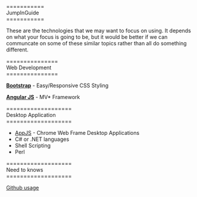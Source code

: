 <html>

<head></head>
    
<body>
===========</br>
JumpInGuide</br>
===========</br>

<p></p>

These are the technologies that we may want to focus on using.
It depends on what your focus is going to be, but it would be better if we can communcate on some of these similar topics rather than all do something different.

<p></p>

===============</br>
Web Development</br>
===============</br>

<p></p>

<b><a href="http://getbootstrap.com/">Bootstrap</a></b> - Easy/Responsive CSS Styling
</br>

<b><a href="https://angularjs.org/">Angular JS</a></b> - MV* Framework
</br>

<p></p>

===================</br>
Desktop Application</br>
===================</br>

<p></p>

<ul>
    <li><a href="https://github.com/appjs/appjs/wiki">AppJS</a></b> - Chrome Web Frame Desktop Applications</br></li>
    <li>C# or .NET languages</li>
    <li>Shell Scripting</li>
    <li>Perl</li>
</ul>

<p></p>

===================</br>
Need to knows</br>
===================</br>

<p></p>
<a href="http://lifehacker.com/5983680/how-the-heck-do-i-use-github">Github usage</a>
<p></p>
</body>
</html>
